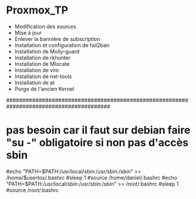 # Proxmox_TP
* Modification des sources
* Mise à jour
* Enlever la bannière de subscription
* Installation et configuration de fail2ban
* Installation de Molly-guard
* Installation de rkhunter
* Installation de Mlocate
* Installation de vim
* Installation de net-tools
* Installation de at
* Purge de l'ancien Kernel

########################################################################################

# pas besoin car il faut sur debian faire "su -" obligatoire si non pas d'accès sbin
#echo "PATH=$PATH:/usr/local/sbin:/usr/sbin:/sbin" >> /home/$usertos/.bashrc
#sleep 1
#source /home/daniel/.bashrc
#echo "PATH=$PATH:/usr/local/sbin:/usr/sbin:/sbin" >> /root/.bashrc
#sleep 1 
#source /root/.bashrc
